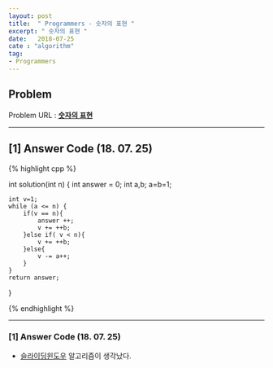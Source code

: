 ```yaml
---
layout: post
title:  " Programmers - 숫자의 표현 "
excerpt: " 숫자의 표현 "
date:   2018-07-25
cate : "algorithm"
tag:
- Programmers
---
```


## Problem 
Problem URL : **[숫자의 표현](https://programmers.co.kr/learn/courses/30/lessons/12924)**

---

## [1] Answer Code (18. 07. 25)

{% highlight cpp %}

int solution(int n) {
    int answer = 0;
    int a,b;
    a=b=1;
    
    int v=1;
    while (a <= n) {
        if(v == n){
            answer ++;
            v += ++b;
        }else if( v < n){
            v += ++b;
        }else{
            v -= a++;
        }
    }
    return answer;
}

{% endhighlight %}

---

### [1] Answer Code (18. 07. 25)

* [슬라이딩윈도우](https://goodgid.github.io/1806/) 알고리즘이 생각났다. 
